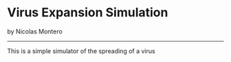 # Virus Expansion Simulation

by Nicolas Montero

---

This is a simple simulator of the spreading of a virus
